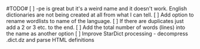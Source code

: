 #TODO#
[ ] -pe is great but it's a weird name and it doesn't work. English dictionaries are not being created at all from what I can tell.
[ ] Add option to rename wordlists to name of the language.
    [ ] If there are duplicates just add a 2 or 3 etc. to the end.
    [ ] Add the total number of words (lines) into the name as another option
[ ] Improve StarDict processing - decompress .dict.dz and parse HTML definitions
